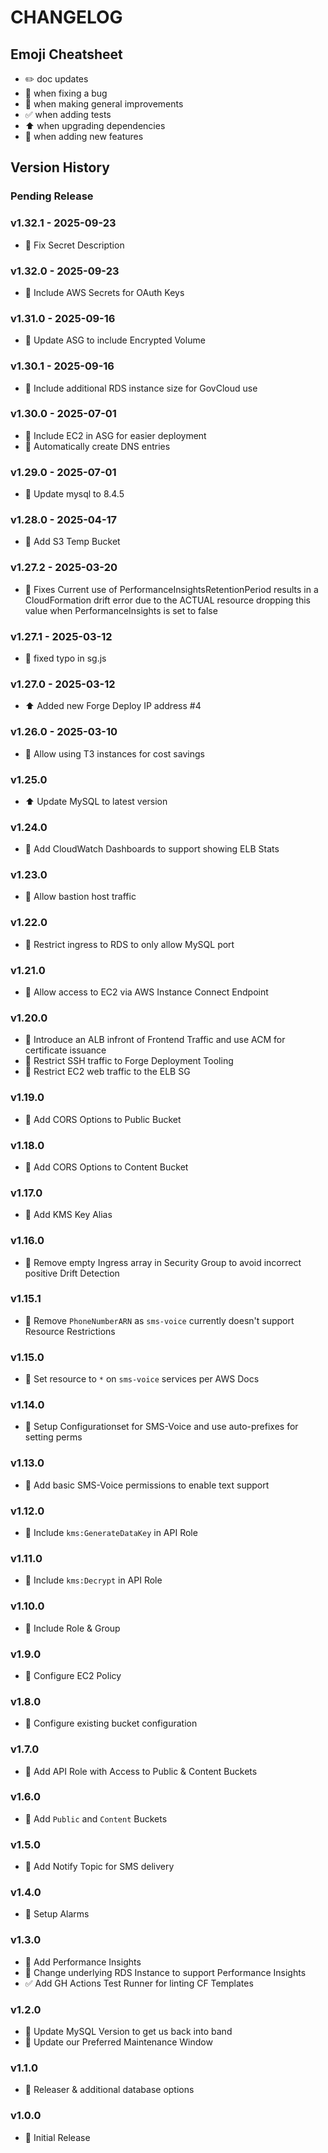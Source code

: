 # CHANGELOG

## Emoji Cheatsheet
- :pencil2: doc updates
- :bug: when fixing a bug
- :rocket: when making general improvements
- :white_check_mark: when adding tests
- :arrow_up: when upgrading dependencies
- :tada: when adding new features

## Version History

### Pending Release

### v1.32.1 - 2025-09-23

- :bug: Fix Secret Description

### v1.32.0 - 2025-09-23

- :rocket: Include AWS Secrets for OAuth Keys

### v1.31.0 - 2025-09-16

- :rocket: Update ASG to include Encrypted Volume

### v1.30.1 - 2025-09-16

- :rocket: Include additional RDS instance size for GovCloud use

### v1.30.0 - 2025-07-01

- :tada: Include EC2 in ASG for easier deployment
- :tada: Automatically create DNS entries

### v1.29.0 - 2025-07-01

- :rocket: Update mysql to 8.4.5

### v1.28.0 - 2025-04-17

- :rocket: Add S3 Temp Bucket

### v1.27.2 - 2025-03-20

- :bug: Fixes Current use of PerformanceInsightsRetentionPeriod results in a CloudFormation drift error due to the ACTUAL resource dropping this value when PerformanceInsights is set to false

### v1.27.1 - 2025-03-12

- :bug: fixed typo in sg.js

### v1.27.0 - 2025-03-12

- :arrow_up:  Added new Forge Deploy IP address #4

### v1.26.0 - 2025-03-10

- :rocket: Allow using T3 instances for cost savings

### v1.25.0

- :arrow_up: Update MySQL to latest version

### v1.24.0

- :rocket: Add CloudWatch Dashboards to support showing ELB Stats

### v1.23.0

- :rocket: Allow bastion host traffic

### v1.22.0

- :rocket: Restrict ingress to RDS to only allow MySQL port

### v1.21.0

- :tada: Allow access to EC2 via AWS Instance Connect Endpoint

### v1.20.0

- :tada: Introduce an ALB infront of Frontend Traffic and use ACM for certificate issuance
- :rocket: Restrict SSH traffic to Forge Deployment Tooling
- :rocket: Restrict EC2 web traffic to the ELB SG

### v1.19.0

- :rocket: Add CORS Options to Public Bucket

### v1.18.0

- :rocket: Add CORS Options to Content Bucket

### v1.17.0

- :rocket: Add KMS Key Alias

### v1.16.0

- :rocket: Remove empty Ingress array in Security Group to avoid incorrect positive Drift Detection

### v1.15.1

- :rocket: Remove `PhoneNumberARN` as `sms-voice` currently doesn't support Resource Restrictions

### v1.15.0

- :rocket: Set resource to `*` on `sms-voice` services per AWS Docs

### v1.14.0

- :rocket: Setup Configurationset for SMS-Voice and use auto-prefixes for setting perms

### v1.13.0

- :rocket: Add basic SMS-Voice permissions to enable text support

### v1.12.0

- :rocket: Include `kms:GenerateDataKey` in API Role

### v1.11.0

- :rocket: Include `kms:Decrypt` in API Role

### v1.10.0

- :rocket: Include Role & Group

### v1.9.0

- :rocket: Configure EC2 Policy

### v1.8.0

- :rocket: Configure existing bucket configuration

### v1.7.0

- :rocket: Add API Role with Access to Public & Content Buckets

### v1.6.0

- :rocket: Add `Public` and `Content` Buckets

### v1.5.0

- :rocket: Add Notify Topic for SMS delivery

### v1.4.0

- :rocket: Setup Alarms

### v1.3.0

- :rocket: Add Performance Insights
- :rocket: Change underlying RDS Instance to support Performance Insights
- :white_check_mark: Add GH Actions Test Runner for linting CF Templates

### v1.2.0

- :rocket: Update MySQL Version to get us back into band
- :rocket: Update our Preferred Maintenance Window

### v1.1.0

- :rocket: Releaser & additional database options

### v1.0.0

- :rocket: Initial Release

